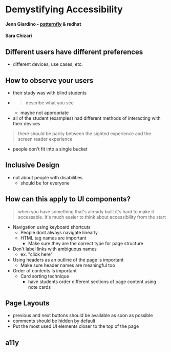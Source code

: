 # Demystifying Accessibility
#### Jenn Giardino - [patternfly](pf-next.com) & redhat
#### Sara Chizari
## Different users have different preferences
* different devices, use cases, etc.
## How to observe your users
* their study was with blind students
* > describe what you see
    * maybe not appropriate
* all of the student (examples) had different methods of interacting with their devices
> there should be parity between the sighted experience and the screen reader experience
* people don't fit into a single bucket
## Inclusive Design
* not about people with disabilities
    * should be for everyone
## How can this apply to UI components?
> when you have something that's already built it's hard to make it accessable.  It's much easier to think about accessibility from the start
* Navigation using keyboard shortcuts
    * People dont always navigate linearly
    * HTML tag names are important
        * Make sure they are the correct type for page structure
* Don't label links with ambiguous names
    * ex. "click here"
* Using headers as an outline of the page is important
    * Make sure header names are meaningful too
* Order of contents is important
    * Card sorting technique
        * have students order different sections of page content using note cards
## Page Layouts
* previous and next buttons should be available as soon as possible
* comments should be hidden by default
* Put the most used UI elements closer to the top of the page
## a11y